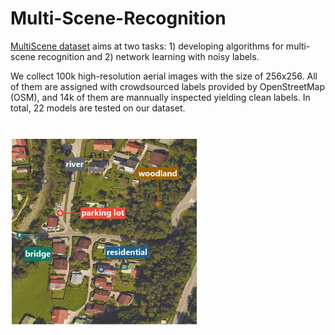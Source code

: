 # Multi-Scene-Recognition




[MultiScene dataset](https://arxiv.org/pdf/2104.02846.pdf) aims at two tasks: 1) developing algorithms for multi-scene recognition and 2) network learning with noisy labels.

We collect 100k high-resolution aerial images with the size of 256x256. All of them are assigned with crowdsourced labels provided by OpenStreetMap (OSM), and 14k of them are mannually inspected yielding clean labels. In total, 22 models are tested on our dataset. 

# 

<img src="./figures/illustration.jpg" width = "300" height = "300" alt="illustration" align=left />
